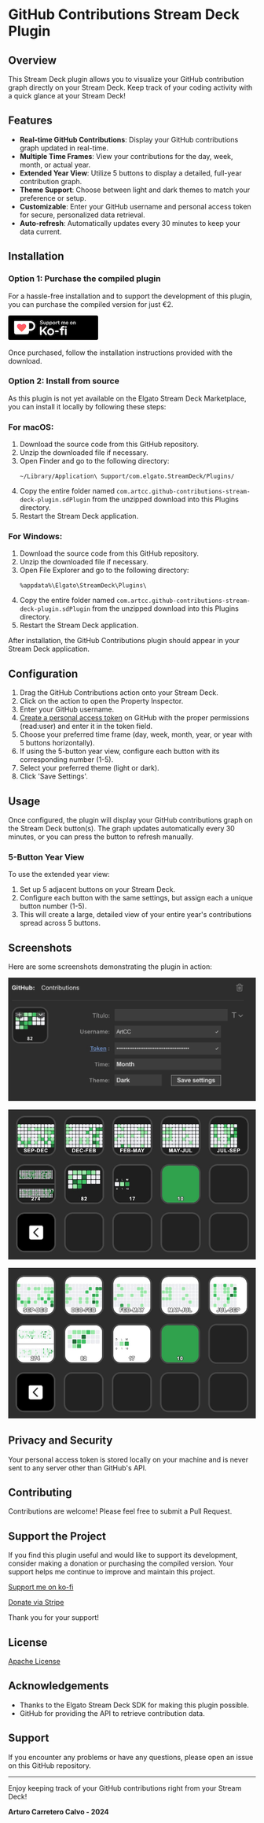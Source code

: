 # GitHub Contributions Stream Deck Plugin

## Overview

This Stream Deck plugin allows you to visualize your GitHub contribution graph directly on your Stream Deck. Keep track of your coding activity with a quick glance at your Stream Deck!

## Features

- **Real-time GitHub Contributions**: Display your GitHub contributions graph updated in real-time.
- **Multiple Time Frames**: View your contributions for the day, week, month, or actual year.
- **Extended Year View**: Utilize 5 buttons to display a detailed, full-year contribution graph.
- **Theme Support**: Choose between light and dark themes to match your preference or setup.
- **Customizable**: Enter your GitHub username and personal access token for secure, personalized data retrieval.
- **Auto-refresh**: Automatically updates every 30 minutes to keep your data current.

## Installation

### Option 1: Purchase the compiled plugin

For a hassle-free installation and to support the development of this plugin, you can purchase the compiled version for just €2.

<a href="https://ko-fi.com/s/117a6b9e39" target="_blank">
  <img src="https://github.com/ArtCC/github-contributions-stream-deck-plugin/blob/main/resources/support-me-ko-fi.png" alt="Support me on ko-fi.com" >
</a>

Once purchased, follow the installation instructions provided with the download.

### Option 2: Install from source

As this plugin is not yet available on the Elgato Stream Deck Marketplace, you can install it locally by following these steps:

### For macOS:

1. Download the source code from this GitHub repository.
2. Unzip the downloaded file if necessary.
3. Open Finder and go to the following directory:
   ```
   ~/Library/Application\ Support/com.elgato.StreamDeck/Plugins/
   ```
4. Copy the entire folder named `com.artcc.github-contributions-stream-deck-plugin.sdPlugin` from the unzipped download into this Plugins directory.
5. Restart the Stream Deck application.

### For Windows:

1. Download the source code from this GitHub repository.
2. Unzip the downloaded file if necessary.
3. Open File Explorer and go to the following directory:
   ```
   %appdata%\Elgato\StreamDeck\Plugins\
   ```
4. Copy the entire folder named `com.artcc.github-contributions-stream-deck-plugin.sdPlugin` from the unzipped download into this Plugins directory.
5. Restart the Stream Deck application.

After installation, the GitHub Contributions plugin should appear in your Stream Deck application.

## Configuration

1. Drag the GitHub Contributions action onto your Stream Deck.
2. Click on the action to open the Property Inspector.
3. Enter your GitHub username.
4. [Create a personal access token](https://docs.github.com/en/authentication/keeping-your-account-and-data-secure/managing-your-personal-access-tokens) on GitHub with the proper permissions (read:user) and enter it in the token field.
5. Choose your preferred time frame (day, week, month, year, or year with 5 buttons horizontally).
6. If using the 5-button year view, configure each button with its corresponding number (1-5).
7. Select your preferred theme (light or dark).
8. Click 'Save Settings'.

## Usage

Once configured, the plugin will display your GitHub contributions graph on the Stream Deck button(s). The graph updates automatically every 30 minutes, or you can press the button to refresh manually.

### 5-Button Year View
To use the extended year view:
1. Set up 5 adjacent buttons on your Stream Deck.
2. Configure each button with the same settings, but assign each a unique button number (1-5).
3. This will create a large, detailed view of your entire year's contributions spread across 5 buttons.

## Screenshots

Here are some screenshots demonstrating the plugin in action:

![Settings](https://github.com/ArtCC/github-contributions-stream-deck-plugin/blob/main/resources/settings.jpeg)

![Dark theme](https://github.com/ArtCC/github-contributions-stream-deck-plugin/blob/main/resources/dark.jpeg)

![Light theme](https://github.com/ArtCC/github-contributions-stream-deck-plugin/blob/main/resources/light.jpeg)

## Privacy and Security

Your personal access token is stored locally on your machine and is never sent to any server other than GitHub's API.

## Contributing

Contributions are welcome! Please feel free to submit a Pull Request.

## Support the Project

If you find this plugin useful and would like to support its development, consider making a donation or purchasing the compiled version. Your support helps me continue to improve and maintain this project.

<a href="https://ko-fi.com/s/117a6b9e39" target="_blank">Support me on ko-fi</a>

<a href="https://donate.stripe.com/fZe9DK9Fz2cK1PO8ww" target="_blank">Donate via Stripe</a>

Thank you for your support!

## License

[Apache License](LICENSE)

## Acknowledgements

- Thanks to the Elgato Stream Deck SDK for making this plugin possible.
- GitHub for providing the API to retrieve contribution data.

## Support

If you encounter any problems or have any questions, please open an issue on this GitHub repository.

---

Enjoy keeping track of your GitHub contributions right from your Stream Deck!

**Arturo Carretero Calvo - 2024**